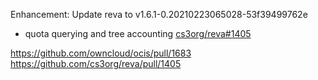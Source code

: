 Enhancement: Update reva to v1.6.1-0.20210223065028-53f39499762e

* quota querying and tree accounting [cs3org/reva#1405](https://github.com/cs3org/reva/pull/1405)

https://github.com/owncloud/ocis/pull/1683
https://github.com/cs3org/reva/pull/1405
